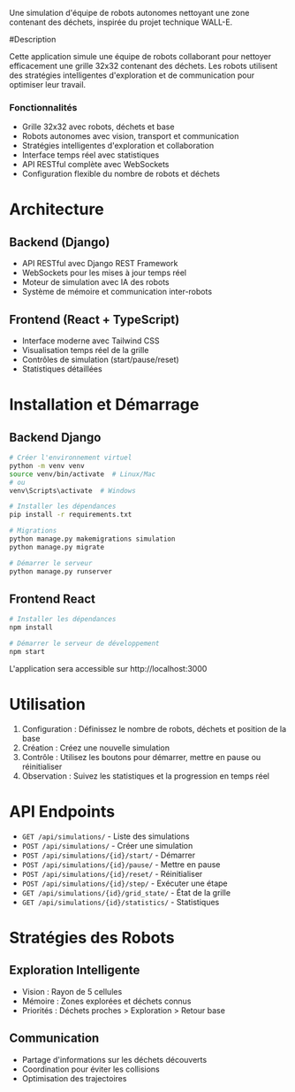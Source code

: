 Une simulation d'équipe de robots autonomes nettoyant une zone contenant des déchets, inspirée du projet technique WALL-E.

#Description

Cette application simule une équipe de robots collaborant pour nettoyer efficacement une grille 32x32 contenant des déchets. Les robots utilisent des stratégies intelligentes d'exploration et de communication pour optimiser leur travail.

### Fonctionnalités

- Grille 32x32 avec robots, déchets et base
- Robots autonomes avec vision, transport et communication
- Stratégies intelligentes d'exploration et collaboration
- Interface temps réel avec statistiques
- API RESTful complète avec WebSockets
- Configuration flexible du nombre de robots et déchets

# Architecture

## Backend (Django)
- API RESTful avec Django REST Framework
- WebSockets pour les mises à jour temps réel
- Moteur de simulation avec IA des robots
- Système de mémoire et communication inter-robots

## Frontend (React + TypeScript)
- Interface moderne avec Tailwind CSS
- Visualisation temps réel de la grille
- Contrôles de simulation (start/pause/reset)
- Statistiques détaillées

# Installation et Démarrage

## Backend Django

```bash
# Créer l'environnement virtuel
python -m venv venv
source venv/bin/activate  # Linux/Mac
# ou
venv\Scripts\activate  # Windows

# Installer les dépendances
pip install -r requirements.txt

# Migrations
python manage.py makemigrations simulation
python manage.py migrate

# Démarrer le serveur
python manage.py runserver
```

## Frontend React

```bash
# Installer les dépendances
npm install

# Démarrer le serveur de développement
npm start
```

L'application sera accessible sur http://localhost:3000

# Utilisation

1. Configuration : Définissez le nombre de robots, déchets et position de la base
2. Création : Créez une nouvelle simulation
3. Contrôle : Utilisez les boutons pour démarrer, mettre en pause ou réinitialiser
4. Observation : Suivez les statistiques et la progression en temps réel

# API Endpoints

- `GET /api/simulations/` - Liste des simulations
- `POST /api/simulations/` - Créer une simulation
- `POST /api/simulations/{id}/start/` - Démarrer
- `POST /api/simulations/{id}/pause/` - Mettre en pause
- `POST /api/simulations/{id}/reset/` - Réinitialiser
- `POST /api/simulations/{id}/step/` - Exécuter une étape
- `GET /api/simulations/{id}/grid_state/` - État de la grille
- `GET /api/simulations/{id}/statistics/` - Statistiques

# Stratégies des Robots

## Exploration Intelligente
- Vision : Rayon de 5 cellules
- Mémoire : Zones explorées et déchets connus
- Priorités : Déchets proches > Exploration > Retour base

## Communication
- Partage d'informations sur les déchets découverts
- Coordination pour éviter les collisions
- Optimisation des trajectoires

